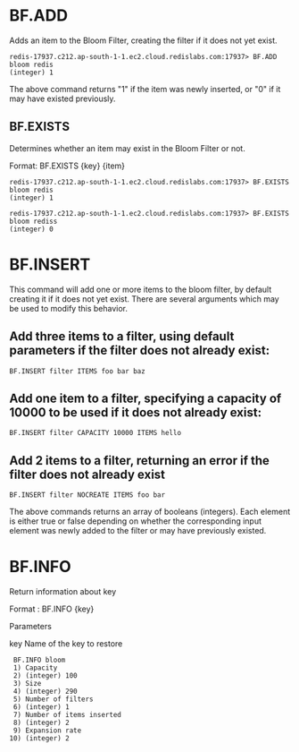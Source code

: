 # BF.ADD

Adds an item to the Bloom Filter, creating the filter if it does not yet exist.

```
redis-17937.c212.ap-south-1-1.ec2.cloud.redislabs.com:17937> BF.ADD bloom redis
(integer) 1
```




The above command returns "1" if the item was newly inserted, or "0" if it may have existed previously.

## BF.EXISTS

Determines whether an item may exist in the Bloom Filter or not.

Format: BF.EXISTS {key} {item}

```
redis-17937.c212.ap-south-1-1.ec2.cloud.redislabs.com:17937> BF.EXISTS bloom redis
(integer) 1
```

```
redis-17937.c212.ap-south-1-1.ec2.cloud.redislabs.com:17937> BF.EXISTS bloom rediss
(integer) 0
```

# BF.INSERT

This command will add one or more items to the bloom filter, by default creating it if it does not yet exist. 
There are several arguments which may be used to modify this behavior.

## Add three items to a filter, using default parameters if the filter does not already exist:


```
BF.INSERT filter ITEMS foo bar baz
```

## Add one item to a filter, specifying a capacity of 10000 to be used if it does not already exist:

```
BF.INSERT filter CAPACITY 10000 ITEMS hello
```

## Add 2 items to a filter, returning an error if the filter does not already exist

```
BF.INSERT filter NOCREATE ITEMS foo bar
```

The above commands returns an array of booleans (integers). Each element is either true or false depending on whether the corresponding input element was newly
added to the filter or may have previously existed.



# BF.INFO 

Return information about key

Format  : BF.INFO {key}


Parameters 

key Name of the key to restore

```
 BF.INFO bloom
 1) Capacity
 2) (integer) 100
 3) Size
 4) (integer) 290
 5) Number of filters
 6) (integer) 1
 7) Number of items inserted
 8) (integer) 2
 9) Expansion rate
10) (integer) 2
```

